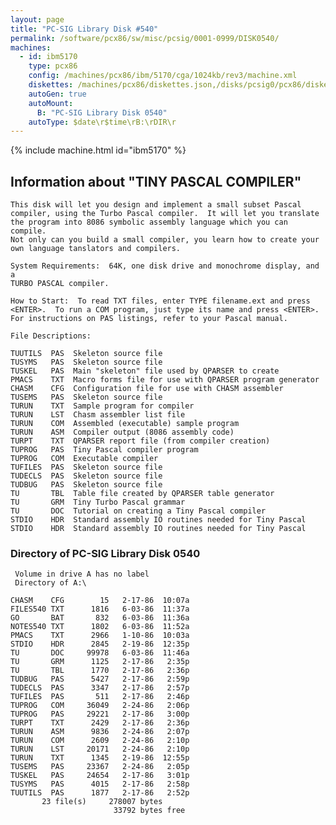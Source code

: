 ```yaml
---
layout: page
title: "PC-SIG Library Disk #540"
permalink: /software/pcx86/sw/misc/pcsig/0001-0999/DISK0540/
machines:
  - id: ibm5170
    type: pcx86
    config: /machines/pcx86/ibm/5170/cga/1024kb/rev3/machine.xml
    diskettes: /machines/pcx86/diskettes.json,/disks/pcsig0/pcx86/diskettes.json
    autoGen: true
    autoMount:
      B: "PC-SIG Library Disk 0540"
    autoType: $date\r$time\rB:\rDIR\r
---
```


{% include machine.html id="ibm5170" %}

## Information about "TINY PASCAL COMPILER"

    This disk will let you design and implement a small subset Pascal
    compiler, using the Turbo Pascal compiler.  It will let you translate
    the program into 8086 symbolic assembly language which you can compile.
    Not only can you build a small compiler, you learn how to create your
    own language tanslators and compilers.
    
    System Requirements:  64K, one disk drive and monochrome display, and a
    TURBO PASCAL compiler.
    
    How to Start:  To read TXT files, enter TYPE filename.ext and press
    <ENTER>.  To run a COM program, just type its name and press <ENTER>.
    For instructions on PAS listings, refer to your Pascal manual.
    
    File Descriptions:
    
    TUUTILS  PAS  Skeleton source file
    TUSYMS   PAS  Skeleton source file
    TUSKEL   PAS  Main "skeleton" file used by QPARSER to create
    PMACS    TXT  Macro forms file for use with QPARSER program generator
    CHASM    CFG  Configuration file for use with CHASM assembler
    TUSEMS   PAS  Skeleton source file
    TURUN    TXT  Sample program for compiler
    TURUN    LST  Chasm assembler list file
    TURUN    COM  Assembled (executable) sample program
    TURUN    ASM  Compiler output (8086 assembly code)
    TURPT    TXT  QPARSER report file (from compiler creation)
    TUPROG   PAS  Tiny Pascal compiler program
    TUPROG   COM  Executable compiler
    TUFILES  PAS  Skeleton source file
    TUDECLS  PAS  Skeleton source file
    TUDBUG   PAS  Skeleton source file
    TU       TBL  Table file created by QPARSER table generator
    TU       GRM  Tiny Turbo Pascal grammar
    TU       DOC  Tutorial on creating a Tiny Pascal compiler
    STDIO    HDR  Standard assembly IO routines needed for Tiny Pascal
    STDIO    HDR  Standard assembly IO routines needed for Tiny Pascal

### Directory of PC-SIG Library Disk 0540

     Volume in drive A has no label
     Directory of A:\

    CHASM    CFG        15   2-17-86  10:07a
    FILES540 TXT      1816   6-03-86  11:37a
    GO       BAT       832   6-03-86  11:36a
    NOTES540 TXT      1802   6-03-86  11:52a
    PMACS    TXT      2966   1-10-86  10:03a
    STDIO    HDR      2845   2-19-86  12:35p
    TU       DOC     99978   6-03-86  11:46a
    TU       GRM      1125   2-17-86   2:35p
    TU       TBL      1770   2-17-86   2:36p
    TUDBUG   PAS      5427   2-17-86   2:59p
    TUDECLS  PAS      3347   2-17-86   2:57p
    TUFILES  PAS       511   2-17-86   2:46p
    TUPROG   COM     36049   2-24-86   2:06p
    TUPROG   PAS     29221   2-17-86   3:00p
    TURPT    TXT      2429   2-17-86   2:36p
    TURUN    ASM      9836   2-24-86   2:07p
    TURUN    COM      2609   2-24-86   2:10p
    TURUN    LST     20171   2-24-86   2:10p
    TURUN    TXT      1345   2-19-86  12:55p
    TUSEMS   PAS     23367   2-24-86   2:05p
    TUSKEL   PAS     24654   2-17-86   3:01p
    TUSYMS   PAS      4015   2-17-86   2:58p
    TUUTILS  PAS      1877   2-17-86   2:52p
           23 file(s)     278007 bytes
                           33792 bytes free
